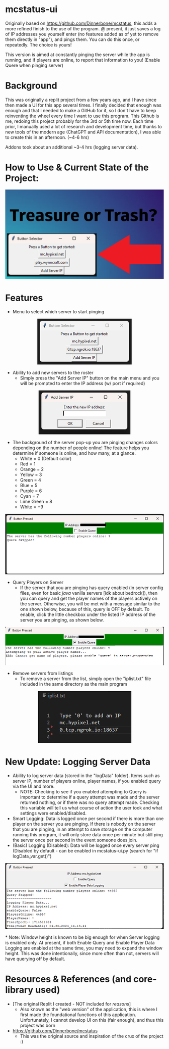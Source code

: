 # mcstatus-ui
Originally based on https://github.com/Dinnerbone/mcstatus, this adds a more refined finish to the use of the program. @ present, it just saves a log of IP addresses you yourself enter (no features added as of yet to remove them directly in "app"), and pings them. You can do this once, or repeatedly. The choice is yours!

This version is aimed at constantly pinging the server while the app is running, and if players are online, to report that information to you! (Enable Quere when pinging server) 

# Background
This was originally a replit project from a few years ago, and I have since then made a UI for this app several times. I finally decided that enough was enough and that I needed to make a GitHub for it, so I don't have to keep reinventing the wheel every time I want to use this program. This Github is me, redoing this project probably for the 3rd or 5th time now. Each time prior, I manually used a lot of research and development time, but thanks to new tools of the modern age (ChatGPT and API documentation), I was able to create this in an afternoon.  (~4-6 hrs)

Addons took about an additional ~3-4 hrs (logging server data).

# How to Use & Current State of the Project:
[![Is This Minecraft Tool Treasure or Trash? | How to use mcstatus-ui](https://github.com/NoicTheBrave/mcstatus-ui/blob/main/images/mcstatus-ui_thumbnail.png)](https://youtu.be/MT6v59cxaUY)


# Features
* Menu to select which server to start pinging

<p align="center">
  <img src="https://github.com/NoicTheBrave/mcstatus-ui/blob/main/images/mcstatus-ui_image1.png" alt="Image">
</p>

* Ability to add new servers to the roster
  * Simply press the "Add Server IP" button on the main menu and you will be prompted to enter the IP address (w/ port if required)
<p align="center">
  <img src="https://github.com/NoicTheBrave/mcstatus-ui/blob/main/images/mcstatus-ui_image3.png" alt="Image">
</p>

* The background of the server pop-up you are pinging changes colors depending on the number of people online! The feature helps you determine if someone is online, and how many, at a glance.
  * White = 0 (Default color)
  * Red = 1
  * Orange = 2
  * Yellow = 3
  * Green = 4
  * Blue = 5
  * Purple = 6
  * Cyan = 7
  * Lime Green = 8
  * White = +9
<p align="center">
  <img src="https://github.com/NoicTheBrave/mcstatus-ui/blob/main/images/mcstatus-ui_image4.png" alt="Image">
</p>

* Query Players on Server
  * If the server that you are pinging has query enabled (in server config files, even for basic *java* vanilla servers [idk about bedrock]), then you can query and get the player names of the players actively on the server. Otherwise, you will be met with a message similar to the one shown below, because of this, query is OFF by default. To enable, click the little checkbox under the listed IP address of the server you are pinging, as shown below. 
<p align="center">
  <img src="https://github.com/NoicTheBrave/mcstatus-ui/blob/main/images/mcstatus-ui_image5.png" alt="Image">
</p>

* Remove servers from listings
  * To remove a server from the list, simply open the "iplist.txt" file included in the same directory as the main program
<p align="center">
  <img src="https://github.com/NoicTheBrave/mcstatus-ui/blob/main/images/mcstatus-ui_image2.png" alt="Image">
</p>

# New Update: Logging Server Data
* Ability to log server data (stored in the "logData" folder). Items such as server IP, number of players online, player names, if you enabled query via the UI and more.
  * NOTE: Checking to see if you enabled attempting to Query is important to determine if a query attempt was made and the server returned nothing, or if there was no query attempt made. Checking this variable will tell us what course of action the user took and what settings were enabled/disabled.
* Smart Logging: Data is logged once per second if there is more than one player on the server you are pinging. If there is nobody on the server that you are pinging, in an attempt to save storage on the computer running this program, it will only store data once per minute but still ping the server once per second in the event someone does join. 
* (Basic) Logging (Disabled): Data will be logged once every server ping (Disabled by default - can be enabled in mcstatus-ui.py (search for "if logData_var.get()") 
<p align="center">
  <img src="https://github.com/NoicTheBrave/mcstatus-ui/blob/main/images/mcstatus-ui_image6.png" alt="Image">
</p>
* Note: Window height is known to be big enough for when Server logging is enabled only. At present, if both Enable Query and Enable Player Data Logging are enabled at the same time, you may need to expand the window height. This was done intentionally, since more often than not, servers will have querying off by default. 

# Resources & References (and core-library used)
* [The original Replit I created - NOT included for *reasons*]
   * Also known as the "web version" of the application, this is where I first made the foundational functions of this application. Unfortunately, I cannot develop UI on this (fair enough), and thus this project was born
* https://github.com/Dinnerbone/mcstatus
  * This was the original source and inspiration of the crux of the project :) 

